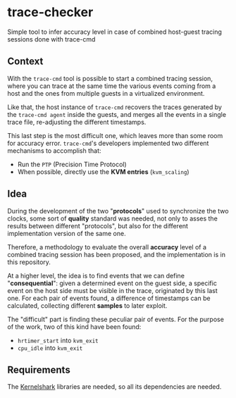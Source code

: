 # trace-checker
Simple tool to infer accuracy level in case of combined host-guest tracing sessions done with trace-cmd

## Context
With the `trace-cmd` tool is possible to start a combined tracing session, where you can trace at the same time the various events coming from a host and the ones from multiple guests in a virtualized environment.

Like that, the host instance of `trace-cmd` recovers the traces generated by the `trace-cmd agent` inside the guests, and merges all the events in a single trace file, re-adjusting the different timestamps.

This last step is the most difficult one, which leaves more than some room for accuracy error. `trace-cmd`'s developers implemented two different mechanisms to accomplish that:
- Run the `PTP` (Precision Time Protocol)
- When possible, directly use the __KVM entries__ (`kvm_scaling`) 

## Idea
During the development of the two "__protocols__" used to synchronize the two clocks, some sort of __quality__ standard was needed, not only to asses the results between different "protocols", but also for the different implementation version of the same one.

Therefore, a methodology to evaluate the overall __accuracy__ level of a combined tracing session has been proposed, and the implementation is in this repository.

At a higher level, the idea is to find events that we can define "__consequential__": given a determined event on the guest side, a specific event on the host side must be visible in the trace, originated by this last one. For each pair of events found, a difference of timestamps can be calculated, collecting different __samples__ to later exploit.

The "difficult" part is finding these peculiar pair of events. For the purpose of the work, two of this kind have been found:
- `hrtimer_start` into `kvm_exit`
- `cpu_idle` into `kvm_exit`

## Requirements
The [Kernelshark](https://git.kernel.org/pub/scm/utils/trace-cmd/kernel-shark.git/) libraries are needed, so all its dependencies are needed.
